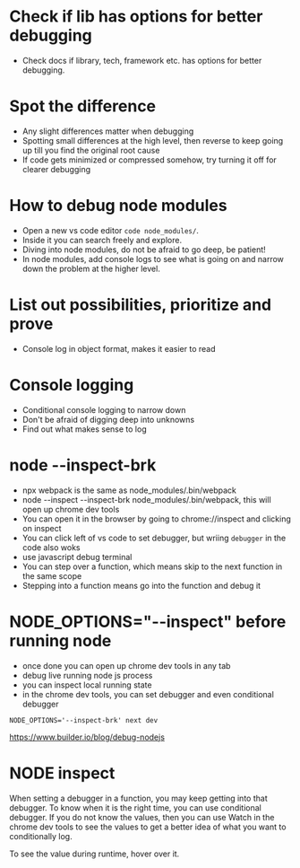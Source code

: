 # Check if lib has options for better debugging

- Check docs if library, tech, framework etc. has options for better debugging.

# Spot the difference

- Any slight differences matter when debugging
- Spotting small differences at the high level, then reverse to keep going up till you find the original root cause
- If code gets minimized or compressed somehow, try turning it off for clearer debugging

# How to debug node modules

- Open a new vs code editor `code node_modules/`.
- Inside it you can search freely and explore.
- Diving into node modules, do not be afraid to go deep, be patient!
- In node modules, add console logs to see what is going on and narrow down the problem at the higher level.

# List out possibilities, prioritize and prove

- Console log in object format, makes it easier to read

# Console logging

- Conditional console logging to narrow down
- Don't be afraid of digging deep into unknowns
- Find out what makes sense to log

# node --inspect-brk

- npx webpack is the same as node_modules/.bin/webpack
- node --inspect --inspect-brk node_modules/.bin/webpack, this will open up chrome dev tools
- You can open it in the browser by going to chrome://inspect and clicking on inspect
- You can click left of vs code to set debugger, but wriing `debugger` in the code also woks
- use javascript debug terminal
- You can step over a function, which means skip to the next function in the same scope
- Stepping into a function means go into the function and debug it

# NODE_OPTIONS="--inspect" before running node

- once done you can open up chrome dev tools in any tab
- debug live running node js process
- you can inspect local running state
- in the chrome dev tools, you can set debugger and even conditional debugger

`NODE_OPTIONS='--inspect-brk' next dev`

https://www.builder.io/blog/debug-nodejs

# NODE inspect

When setting a debugger in a function, you may keep getting into that debugger. To know when it is the right time, you can use conditional debugger. If you do not know the values, then you can use Watch in the chrome dev tools to see the values to get a better idea of what you want to conditionally log.

To see the value during runtime, hover over it.
